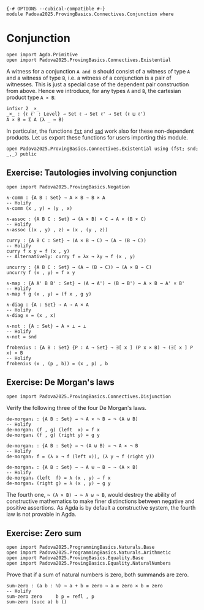 ```
{-# OPTIONS --cubical-compatible #-}
module Padova2025.ProvingBasics.Connectives.Conjunction where
```

# Conjunction

```
open import Agda.Primitive
open import Padova2025.ProvingBasics.Connectives.Existential
```

A witness for a conjunction `A and B` should consist of a witness of type `A`
and a witness of type `B`, i.e. a witness of a conjunction is a pair of
witnesses. This is just a special case of the dependent pair construction from
above. Hence we introduce, for any types `A` and `B`, the cartesian product
type `A × B`:

```
infixr 2 _×_
_×_ : {ℓ ℓ' : Level} → Set ℓ → Set ℓ' → Set (ℓ ⊔ ℓ')
A × B = Σ A (λ _ → B)
```

In particular, the functions [`fst`](Padova2025.ProvingBasics.Connectives.Existential.html#Σ) and
[`snd`](Padova2025.ProvingBasics.Connectives.Existential.html#Σ)
work also for these non-dependent products. Let us export these
functions for users importing this module.

```
open Padova2025.ProvingBasics.Connectives.Existential using (fst; snd; _,_) public
```


## Exercise: Tautologies involving conjunction

```
open import Padova2025.ProvingBasics.Negation
```

```
∧-comm : {A B : Set} → A × B → B × A
-- Holify
∧-comm (x , y) = (y , x)
```

```
∧-assoc : {A B C : Set} → (A × B) × C → A × (B × C)
-- Holify
∧-assoc ((x , y) , z) = (x , (y , z))
```

```
curry : {A B C : Set} → (A × B → C) → (A → (B → C))
-- Holify
curry f x y = f (x , y)
-- Alternatively: curry f = λx → λy → f (x , y)
```

```
uncurry : {A B C : Set} → (A → (B → C)) → (A × B → C)
uncurry f (x , y) = f x y
```

```
∧-map : {A A' B B' : Set} → (A → A') → (B → B') → A × B → A' × B'
-- Holify
∧-map f g (x , y) = (f x , g y)
```

```
∧-diag : {A : Set} → A → A × A
-- Holify
∧-diag x = (x , x)
```

```
∧-not : {A : Set} → A × ⊥ → ⊥
-- Holify
∧-not = snd
```

```
frobenius : {A B : Set} {P : A → Set} → ∃[ x ] (P x × B) → (∃[ x ] P x) × B
-- Holify
frobenius (x , (p , b)) = (x , p) , b
```


## Exercise: De Morgan's laws

```
open import Padova2025.ProvingBasics.Connectives.Disjunction
```

Verify the following three of the four De Morgan's laws.

```
de-morgan₁ : {A B : Set} → ¬ A × ¬ B → ¬ (A ⊎ B)
-- Holify
de-morgan₁ (f , g) (left  x) = f x
de-morgan₁ (f , g) (right y) = g y
```

```
de-morgan₂ : {A B : Set} → ¬ (A ⊎ B) → ¬ A × ¬ B
-- Holify
de-morgan₂ f = (λ x → f (left x)), (λ y → f (right y))
```

```
de-morgan₃ : {A B : Set} → ¬ A ⊎ ¬ B → ¬ (A × B)
-- Holify
de-morgan₃ (left  f) = λ (x , y) → f x
de-morgan₃ (right g) = λ (x , y) → g y
```

The fourth one, `¬ (A × B) → ¬ A ⊎ ¬ B`, would destroy the ability of
constructive mathematics to make finer distinctions between negative and
positive assertions. As Agda is by default a constructive system, the fourth
law is not provable in Agda.


## Exercise: Zero sum

```
open import Padova2025.ProgrammingBasics.Naturals.Base
open import Padova2025.ProgrammingBasics.Naturals.Arithmetic
open import Padova2025.ProvingBasics.Equality.Base
open import Padova2025.ProvingBasics.Equality.NaturalNumbers
```

Prove that if a sum of natural numbers is zero, both summands are zero.

```
sum-zero : (a b : ℕ) → a + b ≡ zero → a ≡ zero × b ≡ zero
-- Holify
sum-zero zero     b p = refl , p
sum-zero (succ a) b ()
```
